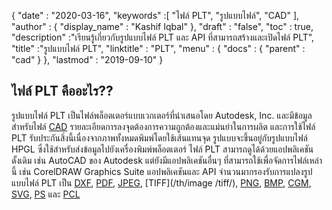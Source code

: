 {
  "date" : "2020-03-16",
  "keywords" :[ "ไฟล์ PLT", "รูปแบบไฟล์", "CAD" ],
  "author" : {
    "display_name" : "Kashif Iqbal"
},
  "draft" : "false",
  "toc" : true,
  "description" :"เรียนรู้เกี่ยวกับรูปแบบไฟล์ PLT และ API ที่สามารถสร้างและเปิดไฟล์ PLT",
  "title" :"รูปแบบไฟล์ PLT",
  "linktitle" : "PLT",
  "menu" : {
    "docs" : {
      "parent" : "cad"
}
},
  "lastmod" : "2019-09-10"
}

## ไฟล์ PLT คืออะไร??

รูปแบบไฟล์ PLT เป็นไฟล์พล็อตเตอร์แบบเวกเตอร์ที่นำเสนอโดย Autodesk, Inc. และมีข้อมูลสำหรับไฟล์ [CAD](/th/cad/) รายละเอียดการลงจุดต้องการความถูกต้องและแม่นยำในการผลิต และการใช้ไฟล์ PLT รับประกันสิ่งนี้เนื่องจากภาพทั้งหมดพิมพ์โดยใช้เส้นแทนจุด รูปแบบจะขึ้นอยู่กับรูปแบบไฟล์ HPGL ซึ่งใช้สำหรับส่งข้อมูลไปยังเครื่องพิมพ์พล็อตเตอร์ ไฟล์ PLT สามารถดูได้ด้วยแอปพลิเคชันดั้งเดิม เช่น AutoCAD ของ Autodesk แต่ยังมีแอปพลิเคชันอื่นๆ ที่สามารถใช้เพื่อจัดการไฟล์เหล่านี้ เช่น CorelDRAW Graphics Suite แอปพลิเคชันและ API จำนวนมากรองรับการแปลงรูปแบบไฟล์ PLT เป็น [DXF](/th/cad/dxf/), [PDF](/th/pdf/), [JPEG](/th/image/jpeg/), [TIFF](/th/image /tiff/), [PNG](/th/image/png/), [BMP](/th/image/bmp/), [CGM](/th/page-description-language/cgm/), [SVG](/th/page-description-language/svg/), [PS](/th/page-description-language/ps/) และ [PCL](/th/page-description-language/pcl/)

